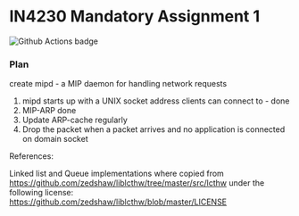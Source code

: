 # IN4230 Mandatory Assignment 1
![Github Actions badge](https://github.com/sonhal/IN4230-M1/workflows/CI/badge.svg)

### Plan
create mipd - a MIP daemon for handling network requests

1. mipd starts up with a UNIX socket address clients can connect to - done
2. MIP-ARP done
3. Update ARP-cache regularly
4. Drop the packet when a packet arrives and no application is connected on domain socket


References:

Linked list and Queue implementations where copied from
https://github.com/zedshaw/liblcthw/tree/master/src/lcthw under the following license: https://github.com/zedshaw/liblcthw/blob/master/LICENSE